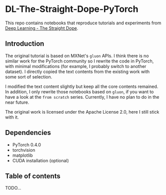 # DL-The-Straight-Dope-PyTorch

This repo contains notebooks that reproduce tutorials and experiments from [Deep Learning - The Straight Dope](https://gluon.mxnet.io/index.html).

## Introduction

The original tutorial is based on MXNet's `gluon` APIs. I think there is no similar work for the PyTorch community so I rewrite the code in PyTorch, with minimal modifications (for example, I probably switch to another dataset). I directly copied the text contents from the existing work with some sort of selection.

I modified the text content slightly but keep all the core contents remained. In addition, I only rewrite those notebooks based on `gluon`, if you want to have a look at the `from scratch` series. Currently, I have no plan to do in the near future.

The original work is licensed under the Apache License 2.0, here I still stick with it.

## Dependencies

- PyTorch 0.4.0
- torchvision
- matplotlib
- CUDA installation (optional)

## Table of contents

TODO...